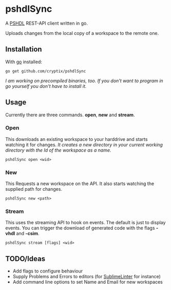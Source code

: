 # pshdlSync


A [PSHDL](http://pshdl.org) REST-API client written in go.

Uploads changes from the local copy of a workspace to the remote one.

## Installation
With [go](http://golang.org) installed:
```
go get github.com/cryptix/pshdlSync
```

_I am working on precompiled binaries, too. If you don't want to program in go yourself you don't have to install it._

## Usage

Currently there are three commands. __open__, __new__ and __stream__.


### Open
This downloads an existing workspace to your harddrive and starts watching it for changes.
_It creates a new directory in your current working directory with the Id of the workspace as a name._

```
pshdlSync open <wid>
```

### New
This Requests a new workspace on the API. It also starts watching the supplied path for changes.


```
pshdlSync new <path>
```

### Stream
This uses the streaming API to hook on events. The default is just to display events. You can trigger the download of generated code with the flags __-vhdl__ and __-csim__. 

```
pshdlSync stream [flags] <wid>
```

## TODO/Ideas

* Add flags to configure behaviour
* Supply Problems and Errors to editors (for [SublimeLinter](https://github.com/SublimeLinter/SublimeLinter) for instance)
* Add command line options to set Name and Email for new workspaces